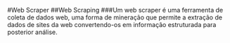 #Web Scraper
##Web Scraping 
###Um web scraper é uma ferramenta de coleta de dados web, uma forma de mineração que permite a extração de dados de sites da web convertendo-os em informação estruturada para posterior análise.

